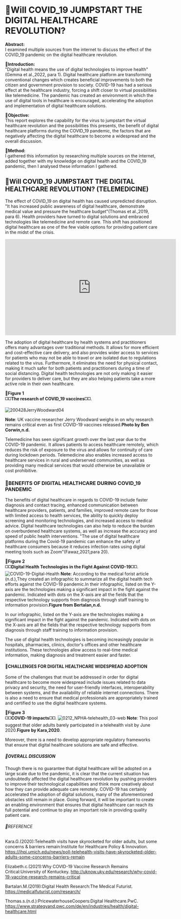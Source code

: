 # 🔷Will COVID_19 JUMPSTART THE DIGITAL HEALTHCARE REVOLUTION? 
**Abstract:**    
I examined multiple sources from the internet to discuss the effect of the COVID_19 pandemic on the digital healthcare revolution.

**🔸Introduction:**    
"Digital health means the use of digital technologies to improve health"(Gemma et al.,2022, para 1). Digital healthcare platform are transforming conventional changes which creates beneficial improvements  to both the citizen and government provision to society.
COVID-19 has had a serious effect at the healthcare industry, forcing a shift closer to virtual possibilities like telemedicine. The pandemic has created an environment in which the use of digital tools in healthcare is encouraged, accelerating the adoption and implementation of digital healthcare solutions.

**🔸Objective:**    
This report explores the capability for the virus to jumpstart the virtual healthcare revolution and the possibilities this presents, the benefit of digital healthcare platforms during the COVID_19 pandemic, the factors that are negatively affecting the digital healthcare to become a widespread and the overall discussion.

**🔸Method:**   
I gathered this information by researching multiple sources on the internet, added together with my knowledge on digital health and the COVID_19 pandemic, then I analysed these information I gathered. 

## 🔷Will COVID_19 JUMPSTART THE DIGITAL HEALTHCARE REVOLUTION? (TELEMEDICINE) 
The effect of COVID_19 on digital health has caused unpredicted disruption. "It has increased public awareness of digital healthcare, demonstrate medical value and pressure the healthcare budget"(Thomas et al.,2019, para 6). Health providers have turned to digital solutions and embraced technologies like telemedicine and remote care. This shift has positioned digital healthcare as one of the few viable options for providing patient care in the midst of the crisis.

<iframe width="560" height="315" src="https://www.youtube.com/embed/tGbkEvK58G0" title="YouTube video player" frameborder="0" allow="accelerometer; autoplay; clipboard-write; encrypted-media; gyroscope; picture-in-picture; web-share" allowfullscreen></iframe>

The adoption of digital healthcare by health systems and practitioners offers many advantages over traditional methods. It allows for more efficient and cost-effective care delivery, and also provides wider access to services for patients who may not be able to travel or are isolated due to regulations related to the virus. Furthermore, it eliminates the need for physical contact, making it much safer for both patients and practitioners during a time of social distancing.
Digital health technologies are not only making it easier for providers to deliver care, but they are also helping patients take a more active role in their own healthcare. 

**🔘Figure 1**                                                                                                                                                        
**◻️◻️The research of COVID_19 vaccines◻️◻️**. 

![200428JerryWoodward04](https://user-images.githubusercontent.com/123191250/216840108-45e7bcdb-81c6-48c5-b7c4-7f9fa82ee7d5.jpeg)

**Note**: UK vaccine researcher Jerry Woodward weighs in on why research remains critical even as first COVID-19 vaccines released.**Photo by Ben Corwin,n.d.**

Telemedicine has seen significant growth over the last year due to the COVID-19 pandemic. It allows patients to access healthcare remotely, which reduces the risk of exposure to the virus and allows for continuity of care during lockdown periods. Telemedicine also enables increased access to healthcare services in rural and underserved communities, as well as providing many medical services that would otherwise be unavailable or cost prohibitive.


### 🔷BENEFITS OF DIGITAL HEALTHCARE DURING COVID_19 PANDEMIC
The benefits of digital healthcare in regards to COVID-19 include faster diagnosis and contact tracing, enhanced communication between healthcare providers, patients, and families, improved remote care for those with limited access to health services, the ability to quickly deploy screening and monitoring technologies, and increased access to medical advice. Digital healthcare technologies can also help to reduce the burden on overburdened healthcare systems, as well as increase the accuracy and speed of public health interventions. "The use of digital healthcare platforms during the Covid-19 pandemic can enhance the safety of healthcare consumers because it reduces infection rates using digital meeting tools such as Zoom"(Fawaz,2021,para 20).

**🔘Figure 2**                                                                                                                                                        
**◻️◻️Digital Health Technologies in the Fight Against COVID-19◻️◻️**.
![COVID-19-Digital-Health](https://user-images.githubusercontent.com/123191250/216839898-d689bfe8-669a-4b9a-bb22-80a853af91cc.jpeg)
**Note**: According to the medical forist article (n.d.),They created an infographic to summarize all the digital health tech efforts against the COVID-19 pandemic.In their infographic, listed on the Y-axis are the technologies making a significant impact in the fight against the pandemic. Indicated with dots on the X-axis are all the fields that the respective technology supports from diagnosis through staff training to information provision.**Figure from Bertalan,n.d.**

In our infographic, listed on the Y-axis are the technologies making a significant impact in the fight against the pandemic. Indicated with dots on the X-axis are all the fields that the respective technology supports from diagnosis through staff training to information provision.

The use of digital health technologies is becoming increasingly popular in hospitals, pharmacies, clinics, doctor's offices and other healthcare institutions. These technologies allow access to real-time medical information, making diagnosis and treatment easier and faster.

#### 🔷CHALLENGES FOR DIGITAL HEALTHCARE WIDESPREAD ADOPTION
Some of the challenges that must be addressed in order for digital healthcare to become more widespread include issues related to data privacy and security, the need for user-friendly interfaces, interoperability between systems, and the availability of reliable internet connections. There is also a need to ensure that medical professionals are appropriately trained and certified to use the digital healthcare systems.

**🔘Figure 3**                                                                                                                                                        
**◻️◻️COVID-19 impacts◻️◻️**.
![0212_NPHA-telehealth_03-web](https://user-images.githubusercontent.com/123191250/216833645-f7a8672e-bc94-4dff-95fd-ac4fe3e70a47.png)
**Note**:  This pool suggest that older adults barely participated in a telehealth visit by June 2020.**Figure by Kara,2020**.

 Moreover, there is a need to develop appropriate regulatory frameworks that ensure that digital healthcare solutions are safe and effective. 
 
##### 🔷OVERALL DISCUSSION 
Though there is no guarantee that digital healthcare will be adopted on a large scale due to the pandemic, it is clear that the current situation has undoubtedly affected the digital healthcare revolution by pushing providers to improve their technological capabilities and think more creatively about how they can provide adequate care remotely.
COVID-19 has certainly accelerated the adoption of digital solutions, many of the aforementioned obstacles still remain in place. Going forward, it will be important to create an enabling environment that ensures that digital healthcare can reach its full potential and continue to play an important role in providing quality patient care.

######  🔷REFERENCE
 Kara.G.(2020):Telehealth visits have skyrocketed for older adults, but some concerns & barriers remain:Institute for Healthcare Policy & Innovation. https://ihpi.umich.edu/news/poll-telehealth-visits-have-skyrocketed-older-adults-some-concerns-barriers-remain
 
 Elizabeth.c.(2021):Why COVID-19 Vaccine Research Remains Critical:University of Kentuckey. http://uknow.uky.edu/research/why-covid-19-vaccine-research-remains-critical
 
 Bartalan.M.(2019):Digital Health Research:The Medical Futurist. https://medicalfuturist.com/research/
 
 Thomas.s.(n.d.):PricewaterhouseCoopers:Digital Healthcare.PwC. https://www.strategyand.pwc.com/de/en/industries/health/digital-healthcare.html
